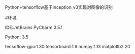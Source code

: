 Python+tensorflow基于inception_v3实现对图像的识别

#环境

IDE:JetBrains PyCharm 3.5.1

Python: 3.5

tensoflow-gpu:1.30
tensorboard:1.6
numpy:1.13
matplotlb2.20


